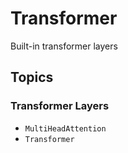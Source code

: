 # Transformer

Built-in transformer layers

## Topics

### Transformer Layers

- ``MultiHeadAttention``
- ``Transformer``

